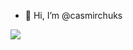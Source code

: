 - 👋 Hi, I’m @casmirchuks


<!---
casmirchuks/casmirchuks is a ✨ special ✨ repository because its `README.md` (this file) appears on your GitHub profile.
You can click the Preview link to take a look at your changes.
--->


<!-- ![](https://hit.yhype.me/github/profile?user_id=casmirchuks) -->
![](https://komarev.com/ghpvc/?username=casmirchuks&color=green)
